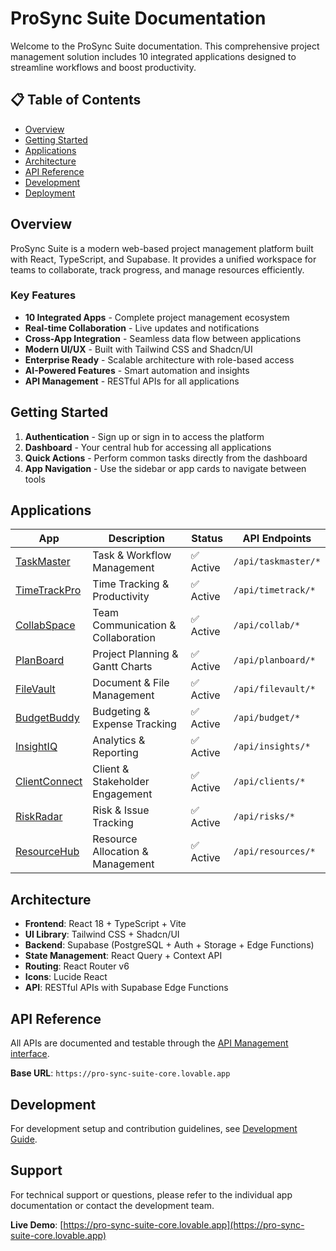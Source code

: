
# ProSync Suite Documentation

Welcome to the ProSync Suite documentation. This comprehensive project management solution includes 10 integrated applications designed to streamline workflows and boost productivity.

## 📋 Table of Contents

- [Overview](#overview)
- [Getting Started](#getting-started)
- [Applications](#applications)
- [Architecture](#architecture)
- [API Reference](#api-reference)
- [Development](#development)
- [Deployment](#deployment)

## Overview

ProSync Suite is a modern web-based project management platform built with React, TypeScript, and Supabase. It provides a unified workspace for teams to collaborate, track progress, and manage resources efficiently.

### Key Features

- **10 Integrated Apps** - Complete project management ecosystem
- **Real-time Collaboration** - Live updates and notifications
- **Cross-App Integration** - Seamless data flow between applications
- **Modern UI/UX** - Built with Tailwind CSS and Shadcn/UI
- **Enterprise Ready** - Scalable architecture with role-based access
- **AI-Powered Features** - Smart automation and insights
- **API Management** - RESTful APIs for all applications

## Getting Started

1. **Authentication** - Sign up or sign in to access the platform
2. **Dashboard** - Your central hub for accessing all applications
3. **Quick Actions** - Perform common tasks directly from the dashboard
4. **App Navigation** - Use the sidebar or app cards to navigate between tools

## Applications

| App | Description | Status | API Endpoints |
|-----|-------------|---------|---------------|
| [TaskMaster](./apps/taskmaster.md) | Task & Workflow Management | ✅ Active | `/api/taskmaster/*` |
| [TimeTrackPro](./apps/timetrackpro.md) | Time Tracking & Productivity | ✅ Active | `/api/timetrack/*` |
| [CollabSpace](./apps/collabspace.md) | Team Communication & Collaboration | ✅ Active | `/api/collab/*` |
| [PlanBoard](./apps/planboard.md) | Project Planning & Gantt Charts | ✅ Active | `/api/planboard/*` |
| [FileVault](./apps/filevault.md) | Document & File Management | ✅ Active | `/api/filevault/*` |
| [BudgetBuddy](./apps/budgetbuddy.md) | Budgeting & Expense Tracking | ✅ Active | `/api/budget/*` |
| [InsightIQ](./apps/insightiq.md) | Analytics & Reporting | ✅ Active | `/api/insights/*` |
| [ClientConnect](./apps/clientconnect.md) | Client & Stakeholder Engagement | ✅ Active | `/api/clients/*` |
| [RiskRadar](./apps/riskradar.md) | Risk & Issue Tracking | ✅ Active | `/api/risks/*` |
| [ResourceHub](./apps/resourcehub.md) | Resource Allocation & Management | ✅ Active | `/api/resources/*` |

## Architecture

- **Frontend**: React 18 + TypeScript + Vite
- **UI Library**: Tailwind CSS + Shadcn/UI
- **Backend**: Supabase (PostgreSQL + Auth + Storage + Edge Functions)
- **State Management**: React Query + Context API
- **Routing**: React Router v6
- **Icons**: Lucide React
- **API**: RESTful APIs with Supabase Edge Functions

## API Reference

All APIs are documented and testable through the [API Management interface](./api-reference.md).

**Base URL**: `https://pro-sync-suite-core.lovable.app`

## Development

For development setup and contribution guidelines, see [Development Guide](./development.md).

## Support

For technical support or questions, please refer to the individual app documentation or contact the development team.

**Live Demo**: [https://pro-sync-suite-core.lovable.app](https://pro-sync-suite-core.lovable.app)
